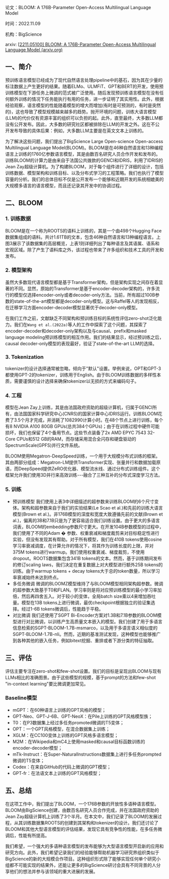 论文：BLOOM: A 176B-Parameter Open-Access Multilingual Language Model

时间：2022.11.09

机构：BigScience

arxiv: [[2211.05100\] BLOOM: A 176B-Parameter Open-Access Multilingual Language Model (arxiv.org)](https://arxiv.org/abs/2211.05100)

## **一、简介**

预训练语言模型已经成为了现代自然语言处理pipeline中的基石，因为其在少量的标注数据上产生更好的结果。随着ELMo、ULMFiT、GPT和BERT的开发，使用预训练模型在下游任务上微调的范式被广泛使用。随后发现预训练语言模型在没有任何额外训练的情况下任务能执行有用的任务，进一步证明了其实用性。此外，根据经验观察，语言模型的性能随着模型的增大而增加(有时是可预测的，有时是突然的)，这也导致了模型规模越来越多的趋势。抛开环境的问题，训练大语言模型(LLM)的代价仅有资源丰富的组织可以负担的起。此外，直至最终，大多数LLM都没有公开发布。因此，大多数的研究社区都被排除在LLM的开发之外。这在不公开发布导致的具体后果：例如，大多数LLM主要是在英文文本上训练的。

为了解决这些问题，我们提出了BigScience Large Open-science Open-access Multilingual Language Model(BLOOM)。BLOOM是在46种自然语言和13种编程语言上训练的1760亿参数语言模型，其是由数百名研究人员合作开发和发布的。训练BLOOM的计算力是由来自于法国公共拨款的GENCI和IDRIS，利用了IDRIS的Jean Zay超级计算机。为了构建BLOOM，对于每个组件进行了详细的设计，包括训练数据、模型架构和训练目标、以及分布式学习的工程策略。我们也执行了模型容量的分析。我们的总体目标不仅是公开发布一个能够和近期开发的系统相媲美的大规模多语言的语言模型，而且还记录其开发中的协调过程。

## 二、BLOOM

### 1. 训练数据

BLOOM是在一个称为ROOTS的语料上训练的，其是一个由498个Hugging Face数据集组成的语料。共计1.61TB的文本，包含46种自然语言和13种编程语言。上图3展示了该数据集的高层概览，上表1则详细列出了每种语言及其语属、语系和宏观区域。除了产生了语料库之外，该过程也带来了许多组织和技术工具的开发和发布。

### **2. 模型架构**

虽然大多数现代语言模型都是基于Transformer架构，但是架构实现之间存在着显著的不同。显然，原始的Transformer是基于encoder-decoder架构的，许多流行的模型仅选择encoder-only或者decoder-only方法。当前，所有超过100B参数的state-of-the-art模型都是decoder-only模型。这与Raffel等人的发现相反，在迁移学习方面encoder-decoder模型显著优于decoder-only模型。

在我们工作之前，文献缺乏不同架构和预训练目标的系统性评估zero-shot泛化能力。我们在`Wang et al.(2022a)`等人的工作中探索了这个问题，其探索了encoder-decoder和decoder-only架构以及与causal、prefix和masked language modeling预训练模型的相互作用。我们的结果显示，经过预训练之后，causal decoder-only模型的表现最好，验证了state-of-the-art LLM的选择。

### **3. Tokenization**

tokenizer的设计选择通常被忽略，倾向于"默认"设置。举例来说，OPT和GPT-3都使用GPT-2的tokenizer，训练用于English。由于BLOOM训练数据的多样性本质，需要谨慎的设计选择来确保tokenizer以无损的方式来编码句子。

### **4. 工程**

模型在Jean Zay上训练，其是由法国政府资助的超级计算机，归属于GENCI所有，由法国国家科学研究中心(CNRS)的国家计算中心IDRIS运行。训练BLOOM花费了3.5个月才完成，并消耗了1082990计算小时。在48个节点上进行训练，每个有8 NVIDIA A100 80GB GPUs(总共384个GPUs)；由于在训练过程中硬件可能损坏，我们也保留了4个备用节点。这些节点装备了2x AMD EPYC 7543 32-Core CPUs和512 GB的RAM，而存储采用混合全闪存和硬盘驱动的SpectrumScale(GPFS)并行文件系统。

BLOOM使用Megatron-DeepSpeed训练，一个用于大规模分布式训练的框架。其由两部分组成：Megatron-LM提供Transformer实现、张量并行和数据加载原语，而DeepSpeed提供ZeRO优化器、模型流水线、通过分布式训练组件。这个框架允许我们使用3D并行来高效训练---融合了三种互补的分布式深度学习方法。

### **5. 训练**

- 预训练模型
  我们使用上表3中详细描述的超参数来训练BLOOM的6个尺寸变体。架构和超参数来自于我们的实验结果(Le Scao et al.)和先前的训练大语言模型(Brown et al.)。非176B模型的深度和宽度大致遵循先前的文献(Brown et al.)，偏离的3B和7.1B只是为了更容易适合我们训练设置。由于更大的多语言词表，BLOOM的embedding参数尺寸更大。在开发104B参数模型的过程中，我们使用了不同的Adam � 参数、权重衰减和梯度裁剪来对目标稳定性进行实验，但没有发现其有帮助。对于所有模型，我们在410B tokens使用cosine学习率衰减调度，在计算允许的情况下，将其作为训练长度的上限，并对375M tokens进行warmup。我们使用权重衰减、梯度裁剪，不使用dropout。ROOTS数据集包含341B tokens的文本。然而，基于训练期间发布的修订scaling laws，我们决定在重复数据上对大模型进行额外25B tokens的训练。由于warmup tokens + decay tokens大于总的token数量，所以学习率衰减始终未达到终点。
- 多任务微调
  微调的BLOOMZ模型维持了与BLOOM模型相同架构超参数。微调的超参数大致基于T0和FLAN。学习率则是将对应预训练模型的最小学习率加倍，然后再四舍五入。对于较小的变体，全局batch size乘以4来增加吞吐量。模型在13B tokens上进行微调，最优checkpoint根据独立的验证集选择。经过1-6B tokens微调后，性能趋于平稳。
- 对比微调
  我们还使用了SGPT Bi-Encoder方案对1.3B和7.1B参数的BLOOM模型进行对比微调，以训练产生高质量文本嵌入的模型。我们创建了用于多语言信息检索的SGPT-BLOOM-1.7B-msmarco，以及用于多语言语义相似度的SGPT-BLOOM-1.7B-nli。然而，近期的基准测试发现，这种模型也能够推广到各种其他的嵌入任务，例如bitext挖掘、重排或者下游分类的特征抽取。

## **三、评估**

评估主要专注在zero-shot和few-shot设置。我们的目标是呈现出BLOOM与现有LLMs相比的准确图景。由于这些模型的规模，基于prompt的方法和few-shot "in-context learning"要比微调更加常见。

### **Baseline模型**

- mGPT：在60种语言上训练的GPT风格的模型；
- GPT-Neo、GPT-J-6B、GPT-NeoX：在Pile上训练的GPT风格模型族；
- T0：在P3数据集上经过多任务promoted微调的T5变体；
- OPT：一个GPT风格模型，在混合数据集上训练；
- XGLM：在CC100变体上训练的GPT风格多语言模型；
- M2M：在Wikipedia和mC4上使用masked和causal目标函数训练的encoder-decoder模型；
- mTk-Instruct：在Super-NaturalInstructions数据集上进行多任务prompted微调的T5变体；
- Codex：在来自GitHub的代码上微调的GPT模型；
- GPT-fr：在法语文本上训练的GPT风格模型；

## 五、总结

在这项工作中，我们提出了BLOOM，一个176B参数的开放性多语种语言模型。BLOOM由BigScience创建，由数百名研究人员合作完成，并在法国政府资助的Jean Zay超级计算机上训练了3个半月。在本文中，我们记录了BLOOM的发展过程，从其训练数据集ROOTS的创建到其架构和tokenizer的设计。我们还讨论了BLOOM和其他大型语言模型的评估结果，发现它具有竞争性的性能，在多任务微调后，性能有所提高。

我们希望，一个强大的多语种语言模型的发布能够为大型语言模型开启新的应用和研究方向。此外，我们希望记录我们的经验能够帮助机器学习研究界组织类似于BigScience的新的大规模合作项目。这种组织形式除了能够实现任何单个研究小组都不可能实现的结果外，还能让更多的BigScience研讨会具有不同背景的人分享他们的想法并参与该领域的重大进展的发展。